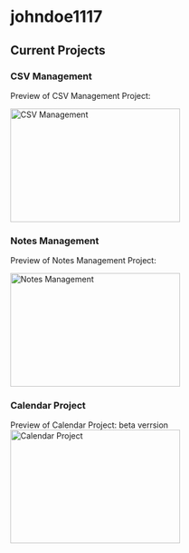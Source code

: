 # johndoe1117

## Current Projects

### CSV Management

Preview of CSV Management Project:

<img src="https://github.com/user-attachments/assets/ee378e35-8769-4d62-8ff7-ad6f76198c13" alt="CSV Management" width="300" height="200">

### Notes Management

Preview of Notes Management Project:

<img src="https://github.com/user-attachments/assets/de7b9bce-cfb4-43d4-be7f-42574fda3dae" alt="Notes Management" width="300" height="200">

### Calendar Project

Preview of Calendar Project:
beta verrsion
<img src="https://github.com/user-attachments/assets/8e16b3dc-6654-44ea-9bd8-d3520156dfc7" alt="Calendar Project" width="300" height="200">

